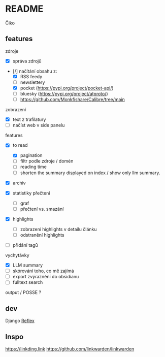 # README

Čiko

## features

zdroje
- [x] správa zdrojů
- [/] načítání obsahu z:
    - [x] RSS feedy
    - [ ] newslettery
    - [x] pocket (https://pypi.org/project/pocket-api/)
    - [ ] bluesky (https://pypi.org/project/atproto/)
    - [ ] https://github.com/Monkfishare/Calibre/tree/main

zobrazení
- [x] text z trafilatury
- [ ] načíst web v side panelu

features
- [x] to read
    - [x] pagination
    - [ ] filtr podle zdroje / domén
    - [ ] reading time
    - [ ] shorten the summary displayed on index / show only llm summary.
- [x] archiv
- [x] statistiky přečtení
    - [ ] graf
    - [ ] přečtení vs. smazání
- [x] highlights
    - [ ] zobrazení highlights v detailu článku
    - [ ] odstranění highlights
- [ ] přidání tagů


vychytávky
- [x] LLM summary
- [ ] skórování toho, co mě zajímá
- [ ] export zvýraznění do obsidianu
- [ ] fulltext search

output / POSSE ?


## dev

Django
[Reflex](https://reflex.dev/docs/getting-started/basics/)


## Inspo
https://linkding.link
https://github.com/linkwarden/linkwarden
